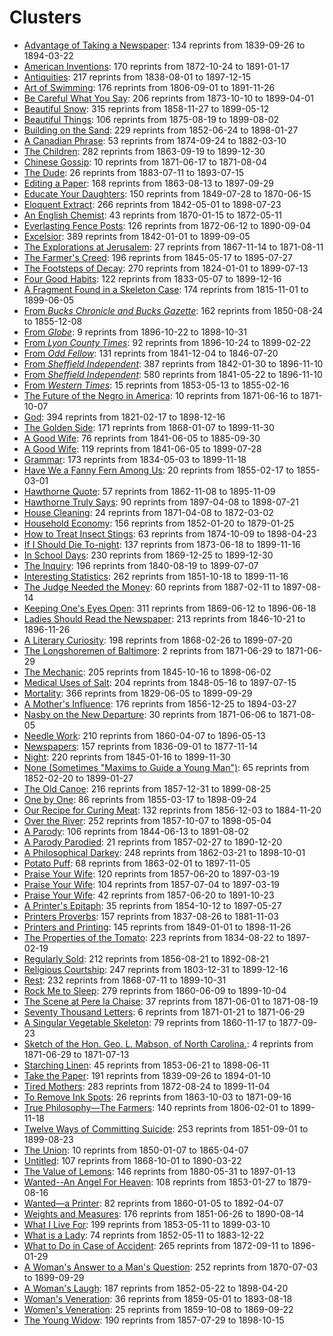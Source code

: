 # Clusters

* [Advantage of Taking a Newspaper](clusters/18410703-sn85054702-AdvantageOfTakingANewspaper.md): 134 reprints from 1839-09-26 to 1894-03-22
* [American Inventions](clusters/18750702-sn89077510-AmericanInventions.md): 170 reprints from 1872-10-24 to 1891-01-17
* [Antiquities](clusters/18491020-sn82015408-Antiquities.md): 217 reprints from 1838-08-01 to 1897-12-15
* [Art of Swimming](clusters/18520804-sn83035101-ArtOfSwimming.md): 176 reprints from 1806-09-01 to 1891-11-26
* [Be Careful What You Say](clusters/18731010-sn83032041-BeCarefulWhatYouSay.md): 206 reprints from 1873-10-10 to 1899-04-01
* [Beautiful Snow](clusters/18590113-sn86081096-BeautifulSnow.md): 315 reprints from 1858-11-27 to 1899-05-12
* [Beautiful Things](clusters/18751016-sn84038806-BeautifulThings.md): 106 reprints from 1875-08-19 to 1899-08-02
* [Building on the Sand](clusters/18520811-sn84026897-BuildingOnTheSand.md): 229 reprints from 1852-06-24 to 1898-01-27
* [A Canadian Phrase](clusters/18751023-sn84038126-ACanadianPhrase.md): 53 reprints from 1874-09-24 to 1882-03-10
* [The Children](clusters/18640902-sn84038223-TheChildren.md): 282 reprints from 1863-09-19 to 1899-12-30
* [Chinese Gossip](clusters/18710617-sn83025925-ChineseGossip.md): 10 reprints from 1871-06-17 to 1871-08-04
* [The Dude](clusters/18830723-sn84022871-TheDude.md): 26 reprints from 1883-07-11 to 1893-07-15
* [Editing a Paper](clusters/18801119-sn87062082-EditingAPaper.md): 168 reprints from 1863-08-13 to 1897-09-29
* [Educate Your Daughters](clusters/18500316-sn83035487-EducateYourDaughters.md): 150 reprints from 1849-07-28 to 1870-06-15
* [Eloquent Extract](clusters/18430908-sn98060050-EloquentExtract.md): 266 reprints from 1842-05-01 to 1898-07-23
* [An English Chemist](clusters/18701117-sn84028821-EnglishChemist.md): 43 reprints from 1870-01-15 to 1872-05-11
* [Everlasting Fence Posts](clusters/18720619-sn840232209-EverlastingFencePost.md): 126 reprints from 1872-06-12 to 1890-09-04
* [Excelsior](clusters/18420106-sn83030212-Excelsior.md): 389 reprints from 1842-01-01 to 1899-09-05
* [The Explorations at Jerusalem](clusters/18710629-sn84026753-ExplorationsAtJerusalem.md): 27 reprints from 1867-11-14 to 1871-08-11
* [The Farmer's Creed](clusters/18570709-sn82015486-FarmersCreed.md): 196 reprints from 1845-05-17 to 1895-07-27
* [The Footsteps of Decay](clusters/18640117-sn82015407-TheFootstepsOfDecay.md): 270 reprints from 1824-01-01 to 1899-07-13
* [Four Good Habits](clusters/18520309-sn85026466-FourGoodHabits.md): 122 reprints from 1833-05-07 to 1899-12-16
* [A Fragment Found in a Skeleton Case](clusters/18360226-sn83035366-FragmentFoundInASkeletonCase.md): 174 reprints from 1815-11-01 to 1899-06-05
* [From _Bucks Chronicle and Bucks Gazette_](clusters/Manhood%20Buck's%20Chronicle%2021%20June%201851.md): 162 reprints from 1850-08-24 to 1855-12-08
* [From _Globe_](clusters/Untrodden%20Fields%20Globe%2010%20November%201896.md): 9 reprints from 1896-10-22 to 1898-10-31
* [From _Lyon County Times_](clusters/Philosophy%20of%20Marriage%20Lyon%20County%20Times%2014%20November%201896.md): 92 reprints from 1896-10-24 to 1899-02-22
* [From _Odd Fellow_](clusters/Silent%20Friend%20Odd%20Fellow%204%20December%201841.md): 131 reprints from 1841-12-04 to 1846-07-20
* [From _Sheffield Independent_](clusters/Manly%20Vigour%20Sheffield%20Independent%2024%20June%201843.md): 387 reprints from 1842-01-30 to 1896-11-10
* [From _Sheffield Independent_](clusters/Self%20Preservation%20Sheffield%20Independent%2024%20June%201843.md): 580 reprints from 1841-05-22 to 1896-11-10
* [From _Western Times_](clusters/Man%20and%20Woman%20Western%20Times%2013%20May%201854.md): 15 reprints from 1853-05-13 to 1855-02-16
* [The Future of the Negro in America](clusters/18710629-sn84026753-FutureoftheNegro.md): 10 reprints from 1871-06-16 to 1871-10-07
* [God](clusters/18380718-sn83025661-God.md): 394 reprints from 1821-02-17 to 1898-12-16
* [The Golden Side](clusters/18680107-sn84020712-TheGoldenSide.md): 171 reprints from 1868-01-07 to 1899-11-30
* [A Good Wife](clusters/18430327-sn83016922-AGoodWife.md): 76 reprints from 1841-06-05 to 1885-09-30
* [A Good Wife](clusters/18430527-sn83016922-AGoodWife.md): 119 reprints from 1841-06-05 to 1899-07-28
* [Grammar](clusters/18460108-sn84022687-Grammar.md): 173 reprints from 1834-05-03 to 1899-11-18
* [Have We a Fanny Fern Among Us](clusters/18550222-sn85025007-IsThereFannyFernAmongUs.md): 20 reprints from 1855-02-17 to 1855-03-01
* [Hawthorne Quote](clusters/18750702-sn84024738-HawthorneQuote.md): 57 reprints from 1862-11-08 to 1895-11-09
* [Hawthorne Truly Says](clusters/18970409-sn82014635-HawthorneTrulySays.md): 90 reprints from 1897-04-08 to 1898-07-21
* [House Cleaning](clusters/18710426-sn84023209-HouseCleaning.md): 24 reprints from 1871-04-08 to 1872-03-02
* [Household Economy](clusters/18520205-sn84023200-HouseholdEconomy.md): 156 reprints from 1852-01-20 to 1879-01-25
* [How to Treat Insect Stings](clusters/18770212-sn82014805-HowToTreatInsectStings.md): 63 reprints from 1874-10-09 to 1898-04-23
* [If I Should Die To-night](clusters/18730709-sn84028385-IfIShouldDieTonight.md): 137 reprints from 1873-06-18 to 1899-11-16
* [In School Days](clusters/18700103-sn84026844-InSchoolDays.md): 230 reprints from 1869-12-25 to 1899-12-30
* [The Inquiry](clusters/18401205-sn83016957-TheInquiry.md): 196 reprints from 1840-08-19 to 1899-07-07
* [Interesting Statistics](clusters/18530719-sn86053240-InterestingStatistics.md): 262 reprints from 1851-10-18 to 1899-11-16
* [The Judge Needed the Money](clusters/18870304-sn2001063112-JudgeNeededTheMoney.md): 60 reprints from 1887-02-11 to 1897-08-14
* [Keeping One's Eyes Open](clusters/18690715-sn90061771-KeepingOnesEyesOpen.md): 311 reprints from 1869-06-12 to 1896-06-18
* [Ladies Should Read the Newspaper](clusters/18581111-sn84028820-LadiesShouldReadTheNewspaper.md): 213 reprints from 1846-10-21 to 1896-11-26
* [A Literary Curiosity](clusters/18680308-sn82015775-ALiteraryCuriosity.md): 198 reprints from 1868-02-26 to 1899-07-20
* [The Longshoremen of Baltimore](clusters/18710629-sn84026753-LongshoremenofBaltimore.md): 2 reprints from 1871-06-29 to 1871-06-29
* [The Mechanic](clusters/18451113-sn84023209-Mechanic.md): 205 reprints from 1845-10-16 to 1898-06-02
* [Medical Uses of Salt](clusters/18480701-SciAm-MedicalUsesOfSalt.md): 204 reprints from 1848-05-16 to 1897-07-15
* [Mortality](clusters/18391219-sn82015015-Mortality.md): 366 reprints from 1829-06-05 to 1899-09-29
* [A Mother's Influence](clusters/18571114-sn85025181-AMothersInfluence.md): 176 reprints from 1856-12-25 to 1894-03-27
* [Nasby on the New Departure](clusters/18710629-sn84026753-NasbyOnTheNewDeparture.md): 30 reprints from 1871-06-06 to 1871-08-05
* [Needle Work](clusters/18600413-sn84026845-NeedleWork.md): 210 reprints from 1860-04-07 to 1896-05-13
* [Newspapers](clusters/18510710-sn84023200-Newspapers.md): 157 reprints from 1836-09-01 to 1877-11-14
* [Night](clusters/18511121-sn82015378-Night.md): 220 reprints from 1845-01-16 to 1899-11-30
* [None (Sometimes "Maxims to Guide a Young Man")](clusters/18590623-sn88077413-MaximsToGuideAYoungMan.md): 65 reprints from 1852-02-20 to 1899-01-27
* [The Old Canoe](clusters/18600301-sn82014141-TheOldCanoe.md): 216 reprints from 1857-12-31 to 1899-08-25
* [One by One](clusters/18550524-sn85042002-OneByOne.md): 86 reprints from 1855-03-17 to 1898-09-24
* [Our Recipe for Curing Meat](clusters/18621108-sn83016348-OurRecipeForCuringMeat.md): 132 reprints from 1856-12-03 to 1884-11-20
* [Over the River](clusters/18571007-sn83045450-OverTheRiver.md): 252 reprints from 1857-10-07 to 1898-05-04
* [A Parody](clusters/18570304-sn85026466-AParody.md): 106 reprints from 1844-06-13 to 1891-08-02
* [A Parody Parodied](clusters/18570623-sn83045462-AParodyParodied.md): 21 reprints from 1857-02-27 to 1890-12-20
* [A Philosophical Darkey](clusters/18720620-sn85033429-PhilosophicalDarkey.md): 248 reprints from 1862-03-21 to 1898-10-01
* [Potato Puff](clusters/18660223-sn83016107-PotatoPuff.md): 68 reprints from 1863-02-01 to 1897-11-05
* [Praise Your Wife](clusters/18570620-sn84026824-PraiseYourWife.md): 120 reprints from 1857-06-20 to 1897-03-19
* [Praise Your Wife](clusters/18570707-sn83045450-PraiseYourWife.md): 104 reprints from 1857-07-04 to 1897-03-19
* [Praise Your Wife](clusters/18850718-sn84038582-TheGossiper.md): 42 reprints from 1857-06-20 to 1891-10-23
* [A Printer's Epitaph](clusters/18580506-sn97065088-PrintersEpitaph.md): 35 reprints from 1854-10-12 to 1897-05-27
* [Printers Proverbs](clusters/18370826-sn85025180-PrintersProverbs.md): 157 reprints from 1837-08-26 to 1881-11-03
* [Printers and Printing](clusters/18510115-sn84026472-PrintersAndPrinting.md): 145 reprints from 1849-01-01 to 1898-11-26
* [The Properties of the Tomato](clusters/18520820-sn84023127-PropertiesOfTheTomato.md): 223 reprints from 1834-08-22 to 1897-02-19
* [Regularly Sold](clusters/18560821-sn83045462-RegularlySold.md): 212 reprints from 1856-08-21 to 1892-08-21
* [Religious Courtship](clusters/18360420-sn87065654-ReligiousCourtship.md): 247 reprints from 1803-12-31 to 1899-12-16
* [Rest](clusters/18721011-sn84026994-Rest.md): 232 reprints from 1868-07-11 to 1899-10-31
* [Rock Me to Sleep](clusters/18600714-sn82016419-RockMeToSleep.md): 279 reprints from 1860-06-09 to 1899-10-04
* [The Scene at Pere la Chaise](clusters/18710615-sn82014064-SceneAtPereLaChaise.md): 37 reprints from 1871-06-01 to 1871-08-19
* [Seventy Thousand Letters](clusters/18710526-sn87075000-SeventyThousandLetters.md): 6 reprints from 1871-01-21 to 1871-06-29
* [A Singular Vegetable Skeleton](clusters/18601120-sn85025007-SingularVegetableSkeleton.md): 79 reprints from 1860-11-17 to 1877-09-23
* [Sketch of the Hon. Geo. L. Mabson, of North Carolina.](clusters/18710629-sn84026753-SketchofGeorgeMabson.md): 4 reprints from 1871-06-29 to 1871-07-13
* [Starching Linen](clusters/18540819-sn85038518-StarchingLinen.md): 45 reprints from 1853-06-21 to 1898-06-11
* [Take the Paper](clusters/18760328-sn85038115-TakeThePaper.md): 191 reprints from 1839-09-26 to 1894-01-10
* [Tired Mothers](clusters/18720906-sn98060050-TiredMothers.md): 283 reprints from 1872-08-24 to 1899-11-04
* [To Remove Ink Spots](clusters/18631230-sn85054616-ToRemoveInkSpots.md): 26 reprints from 1863-10-03 to 1871-09-16
* [True Philosophy—The Farmers](clusters/18390614-sn98060050-TruePhilosophy.md): 140 reprints from 1806-02-01 to 1899-11-18
* [Twelve Ways of Committing Suicide](clusters/18560816-sn84020109-12WaySuicide.md): 253 reprints from 1851-09-01 to 1899-08-23
* [The Union](clusters/18500109-sn88064476-TheUnion.md): 10 reprints from 1850-01-07 to 1865-04-07
* [Untitled](clusters/18690123-sn82016099-untitled.md): 107 reprints from 1868-10-01 to 1890-03-22
* [The Value of Lemons](clusters/18800610-sn87068079-ValueOfLemons.md): 146 reprints from 1880-05-31 to 1897-01-13
* [Wanted--An Angel For Heaven](clusters/18530325-sn83045461-AnAngelForHeaven.md): 108 reprints from 1853-01-27 to 1879-08-16
* [Wanted—a Printer](clusters/18600105-sn84026845-WantedAPrinter.md): 82 reprints from 1860-01-05 to 1892-04-07
* [Weights and Measures](clusters/18511029-sn85042199-WeightsAndMeasures.md): 176 reprints from 1851-06-26 to 1890-08-14
* [What I Live For](clusters/18530710-sn87076863-WhatILiveFor.md): 199 reprints from 1853-05-11 to 1899-03-10
* [What is a Lady](clusters/18520622-sn82014593-AModelLady.md): 74 reprints from 1852-05-11 to 1883-12-22
* [What to Do in Case of Accident](clusters/18730206-sn85033395-WhatToDoInCaseOfAccident.md): 265 reprints from 1872-09-11 to 1896-01-29
* [A Woman's Answer to a Man's Question](clusters/18710126-sn87076794-WomansAnswer.md): 252 reprints from 1870-07-03 to 1899-09-29
* [A Woman's Laugh](clusters/18530101-sn82014593-AWomansLaugh.md): 187 reprints from 1852-05-22 to 1898-04-20
* [Woman's Veneration](clusters/18600104-sn82014511-WomansVeneration.md): 36 reprints from 1859-05-01 to 1893-08-18
* [Women's Veneration](clusters/18680328-sn83035216-WomensVeneration.md): 25 reprints from 1859-10-08 to 1869-09-22
* [The Young Widow](clusters/18570801-sn88064476-TheYoungWidow.md): 190 reprints from 1857-07-29 to 1898-10-15
